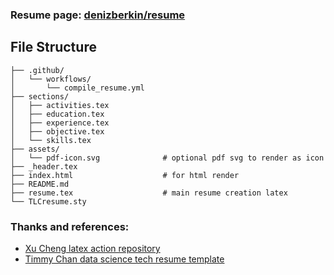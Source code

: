 ### Resume page: [denizberkin/resume](https://denizberkin.github.io/resume/)

## File Structure

```
├── .github/
│   └── workflows/
│       └── compile_resume.yml
├── sections/
│   ├── activities.tex
│   ├── education.tex
│   ├── experience.tex
│   ├── objective.tex
│   └── skills.tex
├── assets/
│   └── pdf-icon.svg              # optional pdf svg to render as icon
├── _header.tex
├── index.html                    # for html render
├── README.md
├── resume.tex                    # main resume creation latex
└── TLCresume.sty
```

### Thanks and references:

- [Xu Cheng latex action repository](https://github.com/xu-cheng/latex-action)
- [Timmy Chan data science tech resume template](https://github.com/TimmyChan/data-science-tech-resume-template)